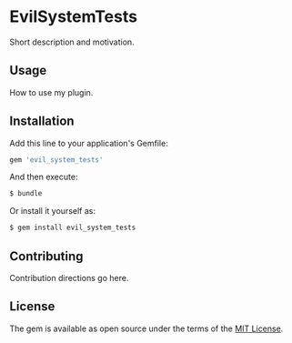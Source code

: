 # EvilSystemTests
Short description and motivation.

## Usage
How to use my plugin.

## Installation
Add this line to your application's Gemfile:

```ruby
gem 'evil_system_tests'
```

And then execute:
```bash
$ bundle
```

Or install it yourself as:
```bash
$ gem install evil_system_tests
```

## Contributing
Contribution directions go here.

## License
The gem is available as open source under the terms of the [MIT License](https://opensource.org/licenses/MIT).
